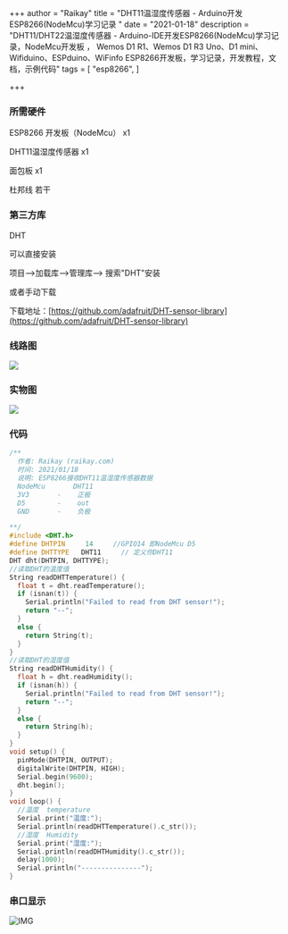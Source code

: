 +++
author = "Raikay"
title = "DHT11温湿度传感器 - Arduino开发ESP8266(NodeMcu)学习记录 "
date = "2021-01-18"
description = "DHT11/DHT22温湿度传感器 - Arduino-IDE开发ESP8266(NodeMcu)学习记录，NodeMcu开发板 ， Wemos D1 R1、Wemos D1 R3 Uno、D1 mini、Wifiduino、ESPduino、WiFinfo ESP8266开发板，学习记录，开发教程，文档，示例代码"
tags = [
    "esp8266",
]

+++



### 所需硬件

ESP8266 开发板（NodeMcu）  x1

DHT11温湿度传感器  x1

面包板  x1

杜邦线  若干

### 第三方库

DHT

可以直接安装  

项目-->加载库-->管理库--> 搜索"DHT"安装  

或者手动下载  

下载地址：[https://github.com/adafruit/DHT-sensor-library](https://github.com/adafruit/DHT-sensor-library)

### 线路图

![](http://blogimg.raikay.com/330638870272151552.png)

### 实物图  

![](http://blogimg.raikay.com/330638834251468800.jpg)



### 代码



```c++
/**
  作者: Raikay (raikay.com)
  时间: 2021/01/18
  说明: ESP8266接收DHT11温湿度传感器数据
  NodeMcu       DHT11
  3V3       -    正极
  D5        -    out
  GND       -    负极

**/
#include <DHT.h>
#define DHTPIN     14     //GPIO14 即NodeMcu D5
#define DHTTYPE   DHT11     // 定义你DHT11
DHT dht(DHTPIN, DHTTYPE);
//读取DHT的温度值
String readDHTTemperature() {
  float t = dht.readTemperature();
  if (isnan(t)) {
    Serial.println("Failed to read from DHT sensor!");
    return "--";
  }
  else {
    return String(t);
  }
}
//读取DHT的湿度值
String readDHTHumidity() {
  float h = dht.readHumidity();
  if (isnan(h)) {
    Serial.println("Failed to read from DHT sensor!");
    return "--";
  }
  else {
    return String(h);
  }
}
void setup() {
  pinMode(DHTPIN, OUTPUT);
  digitalWrite(DHTPIN, HIGH);
  Serial.begin(9600);
  dht.begin();
}
void loop() {
  //温度  temperature
  Serial.print("温度:");
  Serial.println(readDHTTemperature().c_str());
  //湿度  Humidity
  Serial.print("湿度:");
  Serial.println(readDHTHumidity().c_str());
  delay(1000);
  Serial.println("---------------");
}
```

### 串口显示
![IMG](http://blogimg.raikay.com/330638781235466240.png)